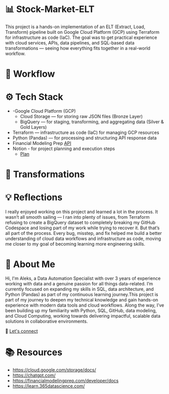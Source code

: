 # 📊 Stock-Market-ELT

This project is a hands-on implementation of an ELT (Extract, Load, Transform) pipeline built on Google Cloud Platform (GCP) using Terraform for infrastructure as code (IaC). The goal was to get practical experience with cloud services, APIs, data pipelines, and SQL-based data transformations — seeing how everything fits together in a real-world workflow.

# 📌 Workflow
# ⚙️ Tech Stack
  - -Google Cloud Platform (GCP)
      - Cloud Storage — for storing raw JSON files (Bronze Layer)
      - BigQuery — for staging, transforming, and aggregating data (Silver & Gold Layers)
  - Terraform — infrastructure as code (IaC) for managing GCP resources
  - Python (Pandas) — for processing and structuring API response data
  - Financial Modeling Prep [API](https://financialmodelingprep.com/)
  - Notion - for project planning and execution steps
      - [Plan](https://bronzed-ixia-965.notion.site/Project-Stock-Market-ELT-on-Google-Cloud-ELT-Medallion-pipeline-on-GCP-cleanly-structured-into-E-2174a269255a80c88935e46908456432)
    

# 🔄 Transformations
# 💡 Reflections
I really enjoyed working on this project and learned a lot in the process. It wasn’t all smooth sailing — I ran into plenty of issues, from Terraform refusing to create a BigQuery dataset to completely breaking my GitHub Codespace and losing part of my work while trying to recover it. But that’s all part of the process. Every bug, misstep, and fix helped me build a better understanding of cloud data workflows and infrastructure as code, moving me closer to my goal of becoming learning more engineering skills.
# 👋 About Me
Hi, I'm Aleks, a Data Automation Specialist with over 3 years of experience working with data and a genuine passion for all things data-related. I’m currently focused on expanding my skills in SQL, data architecture, and Python (Pandas) as part of my continuous learning journey.This project is part of my journey to deepen my technical knowledge and gain hands-on experience with modern data tools and cloud workflows. Along the way, I’ve been building up my familiarity with Python, SQL, GitHub, data modeling, and Cloud Computing, working towards delivering impactful, scalable data solutions in collaborative environments.

🔗 [Let's connect](https://www.linkedin.com/in/aleksandra-petrova-a582351b2/)

# 📚 Resources
- https://cloud.google.com/storage/docs/
- https://chatgpt.com/
- https://financialmodelingprep.com/developer/docs
- https://learn.365datascience.com/

 



